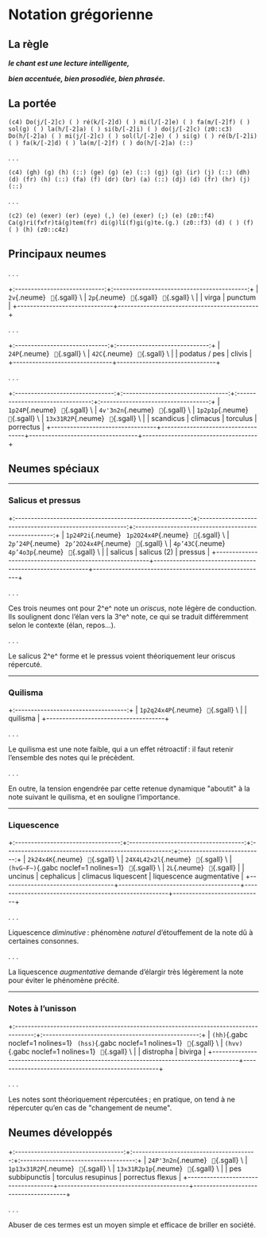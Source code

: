 # Notation grégorienne

## La règle

***le chant est une lecture intelligente,***

***bien accentuée, bien prosodiée, bien phrasée.***

## La portée

```{.gabc initiallines=0 fontsize=15 size=20}
(c4) Do(j/[-2]c) ( ) ré(k/[-2]d) ( ) mi(l/[-2]e) ( ) fa(m/[-2]f) ( ) sol(g) ( ) la(h/[-2]a) ( ) si(b/[-2]i) ( ) do(j/[-2]c) (z0::c3)
Do(h/[-2]a) ( ) mi(j/[-2]c) ( ) sol(l/[-2]e) ( ) si(g) ( ) ré(b/[-2]i) ( ) fa(k/[-2]d) ( ) la(m/[-2]f) ( ) do(h/[-2]a) (::)
```

. . .

```{.gabc initiallines=0 fontsize=15 size=20}
(c4) (gh) (g) (h) (::) (ge) (g) (e) (::) (gj) (g) (ir) (j) (::) (dh) (d) (fr) (h) (::) (fa) (f) (dr) (br) (a) (::) (dj) (d) (fr) (hr) (j) (::)
```

. . .

```{.gabc initiallines=0 fontsize=15 size=20}
(c2) (e) (exer) (er) (eye) (,) (e) (exer) (;) (e) (z0::f4) Ca(g)ri(fxfr)tá(g)tem(fr) di(g)lí(f)gi(g)te.(g.) (z0::f3) (d) ( ) (f) ( ) (h) (z0::c4z)
```

## Principaux neumes

. . .

+:----------------------------:+:------------------------------------------:+
| `2v`{.neume}   ``{.sgall} \ | `2p`{.neume}   ``{.sgall}   ``{.sgall} \ |
| virga                        | punctum                                    |
+------------------------------+--------------------------------------------+

. . .

+:-----------------------------:+:-----------------------------:+
| `24P`{.neume}   ``{.sgall} \ | `42C`{.neume}   ``{.sgall} \ |
| podatus / pes                 | clivis                        |
+-------------------------------+-------------------------------+

. . .

+:-------------------------------:+:---------------------------------:+:--------------------------------:+:----------------------------------:+
| `1p24P`{.neume}   ``{.sgall} \ | `4v'3n2n`{.neume}   ``{.sgall} \ | `1p2p1p`{.neume}   ``{.sgall} \ | `13x31R2P`{.neume}   ``{.sgall} \ |
| scandicus                       | climacus                          | torculus                         | porrectus                          |
+---------------------------------+-----------------------------------+----------------------------------+------------------------------------+

## Neumes spéciaux

------

### Salicus et pressus

+:-------------------------------------------------------:+:-------------------------------------------------------:+:----------------------------------------------------:+
| `1p24P2i`{.neume}   `1p2O24x4P`{.neume}   ``{.sgall} \ | `2p’24P`{.neume}   `2p’2O24x4P`{.neume}   ``{.sgall} \ | `4p’43C`{.neume}   `4p’4o3p`{.neume}   ``{.sgall} \ |
| salicus                                                 | salicus (2)                                             | pressus                                              |
+---------------------------------------------------------+---------------------------------------------------------+------------------------------------------------------+

. . .

Ces trois neumes ont pour 2^e^ note un *oriscus*, note légère de conduction.
Ils soulignent donc l’élan vers la 3^e^ note, ce qui se traduit différemment
selon le contexte (élan, repos…).

. . .

Le salicus 2^e^ forme et le pressus voient théoriquement leur oriscus répercuté.

------

### Quilisma

+:-----------------------------------:+
| `1p2q24x4P`{.neume}   ``{.sgall} \ |
| quilisma                            |
+-------------------------------------+

. . .

Le quilisma est une note faible, qui a un effet rétroactif : il faut retenir
l’ensemble des notes qui le précèdent.

. . .

En outre, la tension engendrée par cette retenue dynamique "aboutit" à la note
suivant le quilisma, et en souligne l’importance.

------

### Liquescence

+:---------------------------------:+:------------------------------------:+:----------------------------------------------------:+:--------------------------:+
| `2k24x4K`{.neume}   ``{.sgall} \ | `24X4L42x2l`{.neume}   ``{.sgall} \ | `(hvG~F~)`{.gabc noclef=1 nolines=1}   ``{.sgall} \ | `2L`{.neume}   ``{.sgall} |
| uncinus                           | cephalicus                           | climacus liquescent                                  | liquescence augmentative   |
+-----------------------------------+--------------------------------------+------------------------------------------------------+----------------------------+

. . .

Liquescence *diminutive* : phénomène *naturel* d’étouffement de la note dû à certaines consonnes.

. . .

La liquescence *augmentative* demande d’élargir très légèrement la note pour éviter le phénomène précité.

------

### Notes à l’unisson

+:------------------------------------------------------------------------------------:+:-------------------------------------------------:+
| `(hh)`{.gabc noclef=1 nolines=1}   `(hss)`{.gabc noclef=1 nolines=1}   ``{.sgall} \ | `(hvv)`{.gabc noclef=1 nolines=1}   ``{.sgall} \ |
| distropha                                                                            | bivirga                                           |
+--------------------------------------------------------------------------------------+---------------------------------------------------+

. . .

Les notes sont théoriquement répercutées ; en pratique, on tend à ne répercuter
qu’en cas de "changement de neume".

## Neumes développés

+:----------------------------------:+:---------------------------------------:+:------------------------------------:+
| `24P'3n2n`{.neume}   ``{.sgall} \ | `1p13x31R2P`{.neume}   ``{.sgall} \    | `13x31R2p1p`{.neume}   ``{.sgall} \ |
| pes subbipunctis                   | torculus resupinus                      | porrectus flexus                     |
+------------------------------------+-----------------------------------------+--------------------------------------+

. . .

Abuser de ces termes est un moyen simple et efficace de briller en société.
